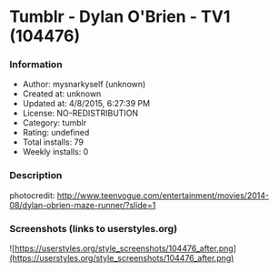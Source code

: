 # Tumblr - Dylan O'Brien - TV1 (104476)

### Information
- Author: mysnarkyself (unknown)
- Created at: unknown
- Updated at: 4/8/2015, 6:27:39 PM
- License: NO-REDISTRIBUTION
- Category: tumblr
- Rating: undefined
- Total installs: 79
- Weekly installs: 0


### Description
photocredit: http://www.teenvogue.com/entertainment/movies/2014-08/dylan-obrien-maze-runner/?slide=1


### Screenshots (links to userstyles.org)
![https://userstyles.org/style_screenshots/104476_after.png](https://userstyles.org/style_screenshots/104476_after.png)


